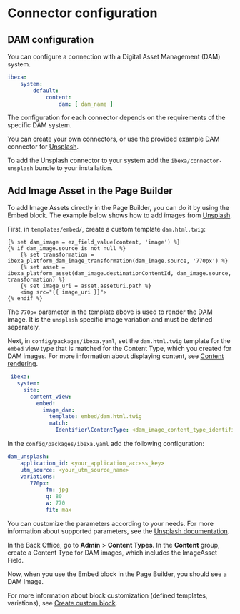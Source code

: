# Connector configuration

## DAM configuration

You can configure a connection with a Digital Asset Management (DAM) system.

``` yaml
ibexa:
    system:
        default:
            content:
                dam: [ dam_name ]
```

The configuration for each connector depends on the requirements of the specific DAM system.

You can create your own connectors, or use the provided example DAM connector for [Unsplash](https://unsplash.com/).

To add the Unsplash connector to your system add the `ibexa/connector-unsplash` bundle to your installation.

## Add Image Asset in the Page Builder

To add Image Assets directly in the Page Builder, you can do it by using the Embed block. 
The example below shows how to add images from [Unsplash](https://unsplash.com/).

First, in `templates/embed/`, create a custom template `dam.html.twig`:

``` html+twig
{% set dam_image = ez_field_value(content, 'image') %}
{% if dam_image.source is not null %}
    {% set transformation = ibexa_platform_dam_image_transformation(dam_image.source, '770px') %}
    {% set asset = ibexa_platform_asset(dam_image.destinationContentId, dam_image.source, transformation) %}
    {% set image_uri = asset.assetUri.path %}
    <img src="{{ image_uri }}">
{% endif %}
```

The `770px` parameter in the template above is used to render the DAM image. It is the `unsplash` specific image variation and must be defined separately.

Next, in `config/packages/ibexa.yaml`, set the `dam.html.twig` template for the `embed` view type that is matched for the Content Type, which you created for DAM images. 
For more information about displaying content, see [Content rendering](../guide/content_rendering/render_content/render_content.md).

``` yaml
 ibexa:
   system:
     site:
       content_view:
         embed:
           image_dam:
             template: embed/dam.html.twig
             match:
               Identifier\ContentType: <dam_image_content_type_identifier>
```

In the `config/packages/ibexa.yaml` add the following configuration:

``` yaml
dam_unsplash:
    application_id: <your_application_access_key>
    utm_source: <your_utm_source_name>  
    variations:
       770px:
            fm: jpg
            q: 80
            w: 770
            fit: max
```

You can customize the parameters according to your needs. 
For more information about supported parameters, see the [Unsplash documentation](https://unsplash.com/documentation#dynamically-resizable-images).

In the Back Office, go to **Admin** > **Content Types**.
In the **Content** group, create a Content Type for DAM images, which includes the ImageAsset Field. 

Now, when you use the Embed block in the Page Builder, you should see a DAM Image.

For more information about block customization (defined templates, variations), see [Create custom block](../tutorials/enterprise_beginner/4_create_a_custom_block.md).
